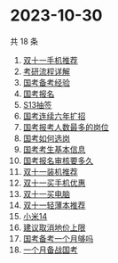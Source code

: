 # 2023-10-30

共 18 条

<!-- BEGIN -->
<!-- 最后更新时间 Mon Oct 30 2023 22:08:31 GMT+0800 (China Standard Time) -->

1. [双十一手机推荐](https://www.zhihu.com/search?q=双十一手机推荐)
1. [考研流程详解](https://www.zhihu.com/search?q=考研流程详解)
1. [国考备考经验](https://www.zhihu.com/search?q=国考备考经验)
1. [国考报名](https://www.zhihu.com/search?q=国考报名)
1. [S13抽签](https://www.zhihu.com/search?q=S13抽签)
1. [国考连续六年扩招](https://www.zhihu.com/search?q=国考连续六年扩招)
1. [国考报考人数最多的岗位](https://www.zhihu.com/search?q=国考报考人数最多的岗位)
1. [国考如何选岗](https://www.zhihu.com/search?q=国考如何选岗)
1. [国考考生基本信息](https://www.zhihu.com/search?q=国考考生基本信息)
1. [国考报名审核要多久](https://www.zhihu.com/search?q=国考报名审核要多久)
1. [双十一装机推荐](https://www.zhihu.com/search?q=双十一装机推荐)
1. [双十一买手机优惠](https://www.zhihu.com/search?q=双十一买手机优惠)
1. [双十一买电脑](https://www.zhihu.com/search?q=双十一买电脑)
1. [双十一轻薄本推荐](https://www.zhihu.com/search?q=双十一轻薄本推荐)
1. [小米14](https://www.zhihu.com/search?q=小米14)
1. [建议取消地价上限](https://www.zhihu.com/search?q=建议取消地价上限)
1. [国考备考一个月够吗](https://www.zhihu.com/search?q=国考备考一个月够吗)
1. [一个月备战国考](https://www.zhihu.com/search?q=一个月备战国考)

<!-- END -->

